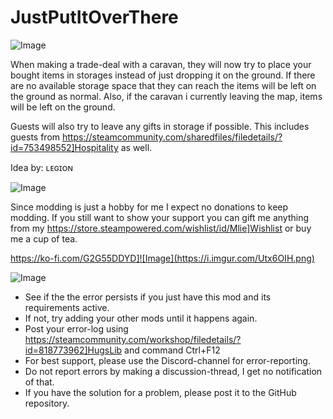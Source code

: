 # JustPutItOverThere

![Image](https://i.imgur.com/buuPQel.png)


When making a trade-deal with a caravan, they will now try to place your bought items in storages instead of just dropping it on the ground.
If there are no available storage space that they can reach the items will be left on the ground as normal.
Also, if the caravan i currently leaving the map, items will be left on the ground.

Guests will also try to leave any gifts in storage if possible. This includes guests from https://steamcommunity.com/sharedfiles/filedetails/?id=753498552]Hospitality as well.

Idea by: ʟᴇɢɪᴏɴ
	
![Image](https://i.imgur.com/O0IIlYj.png)

Since modding is just a hobby for me I expect no donations to keep modding. If you still want to show your support you can gift me anything from my https://store.steampowered.com/wishlist/id/Mlie]Wishlist or buy me a cup of tea.

https://ko-fi.com/G2G55DDYD]![Image](https://i.imgur.com/Utx6OIH.png)


![Image](https://i.imgur.com/PwoNOj4.png)



-  See if the the error persists if you just have this mod and its requirements active.
-  If not, try adding your other mods until it happens again.
-  Post your error-log using https://steamcommunity.com/workshop/filedetails/?id=818773962]HugsLib and command Ctrl+F12
-  For best support, please use the Discord-channel for error-reporting.
-  Do not report errors by making a discussion-thread, I get no notification of that.
-  If you have the solution for a problem, please post it to the GitHub repository.




